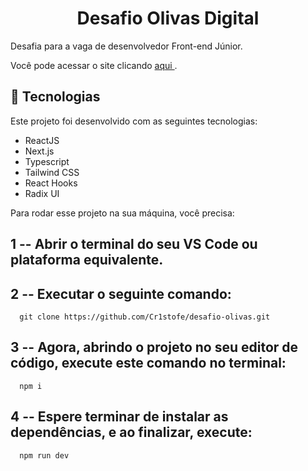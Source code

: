 <h1 align="center"> Desafio Olivas Digital </h1>
<p align="left"> Desafia para a vaga de desenvolvedor Front-end Júnior. </p>
<p> Você pode acessar o site clicando <a href="https://desafio-olivas.vercel.app/"> aqui </a>. </p> 

## <div id="tecnologias">🚀 Tecnologias </div>

Este projeto foi desenvolvido com as seguintes tecnologias:

- ReactJS
- Next.js
- Typescript
- Tailwind CSS
- React Hooks
- Radix UI

Para rodar esse projeto na sua máquina, você precisa:

## 1 -- Abrir o terminal do seu VS Code ou plataforma equivalente.

## 2 -- Executar o seguinte comando:

```
  git clone https://github.com/Cr1stofe/desafio-olivas.git
```

## 3 -- Agora, abrindo o projeto no seu editor de código, execute este comando no terminal:

```
  npm i
```

## 4 -- Espere terminar de instalar as dependências, e ao finalizar, execute:

```
  npm run dev
```
